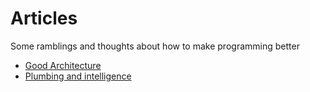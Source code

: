 # Articles

Some ramblings and thoughts about how to make programming better

* [Good Architecture](/good-architecture)
* [Plumbing and intelligence](/plumbing-and-intelligence)
